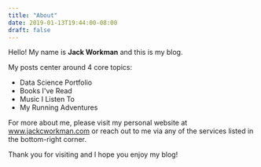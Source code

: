 ```yaml
---
title: "About"
date: 2019-01-13T19:44:00-08:00
draft: false
---
```

Hello! My name is **Jack Workman** and this is my blog.

My posts center around 4 core topics:

* Data Science Portfolio
* Books I've Read
* Music I Listen To
* My Running Adventures

For more about me, please visit my personal website at <a href="https://www.jackcworkman.com/" target="_blank">www.jackcworkman.com</a> or reach out to me via any of the services listed in the bottom-right corner.

Thank you for visiting and I hope you enjoy my blog!

